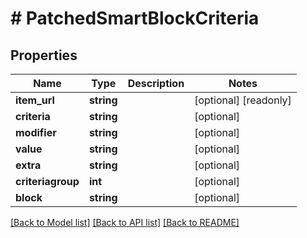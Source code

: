 # # PatchedSmartBlockCriteria

## Properties

Name | Type | Description | Notes
------------ | ------------- | ------------- | -------------
**item_url** | **string** |  | [optional] [readonly]
**criteria** | **string** |  | [optional]
**modifier** | **string** |  | [optional]
**value** | **string** |  | [optional]
**extra** | **string** |  | [optional]
**criteriagroup** | **int** |  | [optional]
**block** | **string** |  | [optional]

[[Back to Model list]](../../README.md#models) [[Back to API list]](../../README.md#endpoints) [[Back to README]](../../README.md)
